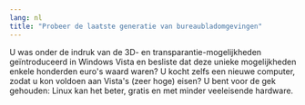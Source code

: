 ```yaml
---
lang: nl
title: "Probeer de laatste generatie van bureaubladomgevingen"
---
```


U was onder de indruk van de 3D- en transparantie-mogelijkheden geïntroduceerd in Windows Vista en besliste dat deze unieke mogelijkheden enkele honderden euro's waard waren? U kocht zelfs een nieuwe computer, zodat u kon voldoen aan Vista's (zeer hoge) eisen? U bent voor de gek gehouden: Linux kan het beter, gratis en met minder veeleisende hardware.

<? all_video_ids_from_file ();?>




